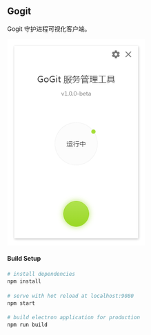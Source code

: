 ## Gogit
Gogit 守护进程可视化客户端。

![](./demo/demo.png)

#### Build Setup

``` bash
# install dependencies
npm install

# serve with hot reload at localhost:9080
npm start

# build electron application for production
npm run build
```

